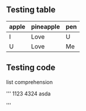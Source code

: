 ## Testing table

 apple | pineapple | pen 
 ----- | --------- | ---
 I     | Love      | U
 U     | Love      | Me
 
## Testing code
 
list comprehension
 
'''
1123
4324
asda

'''
 
  
